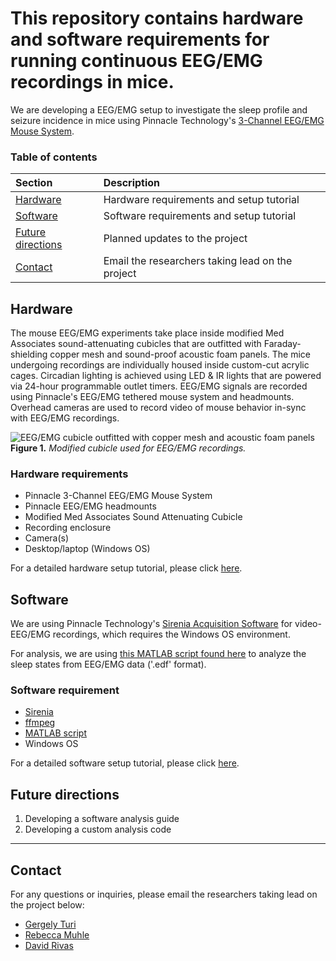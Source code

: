 # This repository contains hardware and software requirements for running continuous EEG/EMG recordings in mice.

We are developing a EEG/EMG setup to investigate the sleep profile and seizure
incidence in mice using Pinnacle Technology's [3-Channel EEG/EMG Mouse System](https://store.pinnaclet.com/products/8200-k1-3-channel-eeg-emg-mouse-system).

### Table of contents

| **Section** | **Description** |
|:-|:-|
| [Hardware](#hardware) | Hardware requirements and setup tutorial |
| [Software](#software) | Software requirements and setup tutorial |
| [Future directions](#future-directions) | Planned updates to the project |
| [Contact](#contact) | Email the researchers taking lead on the project |

## Hardware

The mouse EEG/EMG experiments take place inside modified Med Associates
sound-attenuating cubicles that are outfitted with
Faraday-shielding copper mesh and sound-proof acoustic foam panels. The
mice undergoing recordings are individually housed inside custom-cut acrylic cages.
Circadian lighting is achieved using LED & IR lights that are powered via
24-hour programmable outlet timers. EEG/EMG signals are recorded
using Pinnacle's EEG/EMG tethered mouse system and headmounts. Overhead cameras are used to record video of
mouse behavior in-sync with EEG/EMG recordings.

![EEG/EMG cubicle outfitted with copper mesh and acoustic foam
panels](https://raw.githubusercontent.com/GergelyTuri/chronicSleepRecordings/master/images/eeg-box.jpg)
**Figure 1.** _Modified cubicle used for EEG/EMG recordings._

### Hardware requirements

- Pinnacle 3-Channel EEG/EMG Mouse System
- Pinnacle EEG/EMG headmounts
- Modified Med Associates Sound Attenuating Cubicle
- Recording enclosure
- Camera(s)
- Desktop/laptop (Windows OS)

For a detailed hardware setup tutorial, please click [here](./Hardware/).

## Software

We are using Pinnacle Technology's [Sirenia Acquisition Software](https://www.pinnaclet.com/sirenia.html) for video-EEG/EMG recordings, which requires the Windows OS environment.

For analysis, we are using [this MATLAB script found here](https://github.com/thepenglab/edfEEG2024) to analyze the sleep states from EEG/EMG data ('.edf' format).

### Software requirement

- [Sirenia](https://www.pinnaclet.com/sirenia-download.html)
- [ffmpeg](https://www.gyan.dev/ffmpeg/builds/)
- [MATLAB script](https://github.com/thepenglab/edfEEG2024)
- Windows OS

For a detailed software setup tutorial, please click [here](./Software/).

## Future directions

1. Developing a software analysis guide
2. Developing a custom analysis code

-----

## Contact

For any questions or inquiries, please email the researchers taking
lead on the project below:
- [Gergely Turi](mailto:gt2253@cumc.columbia.edu)
- [Rebecca Muhle](mailto:ram76@cumc.columbia.edu)
- [David Rivas](mailto:dfr5108@gmail.com)